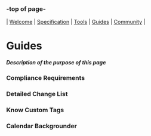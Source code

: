 <head>
</head>

### -top of page-
| [Welcome](index) |  [Specification](page2) | [Tools](page3) | [Guides](page4) | [Community](page5) |

# Guides
_**Description of the purpose of this page**_

### Compliance Requirements

### Detailed Change List

### Know Custom Tags

### Calendar Backgrounder


